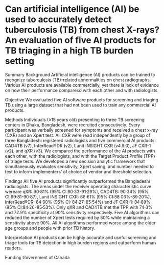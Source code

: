 # Can artificial intelligence (AI) be used to accurately detect tuberculosis (TB) from chest X-rays? An evaluation of five AI products for TB triaging in a high TB burden setting

Summary 
Background 
Artificial intelligence (AI) products can be trained to recognize tuberculosis (TB)-related abnormalities on chest radiographs. Various AI products are available commercially, yet there is lack of evidence on how their performance comparesd  with each other and with radiologists. 

Objective 
We evaluated five AI software products for screening and triaging TB using a large dataset that had not been used to train any commercial AI products. 

Methods
Individuals (≥15 years old) presenting to three TB screening centers in Dhaka, Bangladesh, were recruited consecutively. Every participant was verbally screened for symptoms and received a chest x-ray (CXR) and an Xpert test. All CXR were read independently by a group of three Bangladeshi registered radiologists and five commercial AI products: CAD4TB (v7), InferRead®DR (v2), Lunit INSIGHT CXR (v4.9.0), JF CXR-1 (v2), and qXR (v3).  We compared the performance of the AI products with each other, with the radiologists, and with the Target Product Profile (TPP) of triage tests. We developed a new decision analytic framework that simultaneously evaluates sensitivity, Xpert saving, and number needed to test to inform implementers’ of choice of vendor and threshold selection. 
 
Findings 
All five AI products significantly outperformed the Bangladeshi radiologists. The areas under the receiver operating characteristic curve wereare qXR: 90·81% (95% CI:90·33-91·29%), CAD4TB: 90·34% (95% CI:89·81-90·87), Lunit INSIGHT CXR: 88·61% (95% CI:88·03%-89·20%), InferRead®DR: 84·90% (95% CI: 84·27-85·54%) and JF CXR-1: 84·89% (95% CI:84·26-85·53%). Only qXR and CAD4TB met the TPP with 74·3% and 72.9% specificity at 90% sensitivity respectively. Five AI algorithms can reduced the number of Xpert tests required by 50% while maintaining a sensitivity above 90%. All AI algorithms performed worse among the older age groups and people with prior TB history. 
 
Interpretation 
AI products can be highly accurate and useful screening and triage tools for TB detection in high burden regions and outperform human readers.
 
Funding 
Government of Canada 
